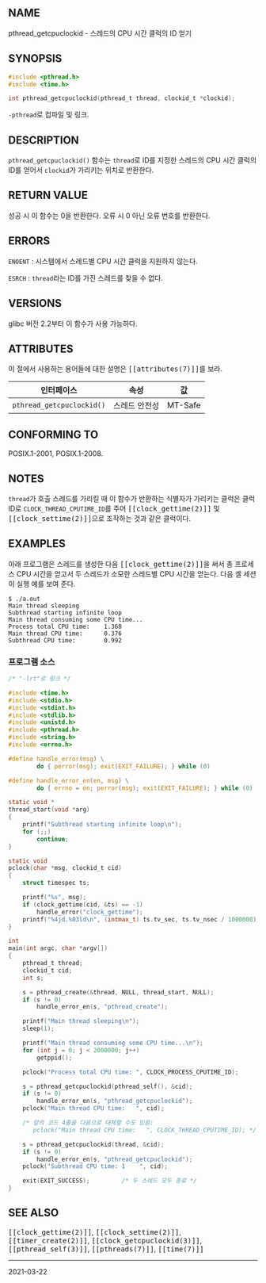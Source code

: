 ## NAME

pthread_getcpuclockid - 스레드의 CPU 시간 클럭의 ID 얻기

## SYNOPSIS

```c
#include <pthread.h>
#include <time.h>

int pthread_getcpuclockid(pthread_t thread, clockid_t *clockid);
```

`-pthread`로 컴파일 및 링크.

## DESCRIPTION

`pthread_getcpuclockid()` 함수는 `thread`로 ID를 지정한 스레드의 CPU 시간 클럭의 ID를 얻어서 `clockid`가 가리키는 위치로 반환한다.

## RETURN VALUE

성공 시 이 함수는 0을 반환한다. 오류 시 0 아닌 오류 번호를 반환한다.

## ERRORS

`ENOENT`
:   시스템에서 스레드별 CPU 시간 클럭을 지원하지 않는다.

`ESRCH`
:   `thread`라는 ID를 가진 스레드를 찾을 수 없다.

## VERSIONS

glibc 버전 2.2부터 이 함수가 사용 가능하다.

## ATTRIBUTES

이 절에서 사용하는 용어들에 대한 설명은 <tt>[[attributes(7)]]</tt>를 보라.

| 인터페이스 | 속성 | 값 |
| --- | --- | --- |
| `pthread_getcpuclockid()` | 스레드 안전성 | MT-Safe |

## CONFORMING TO

POSIX.1-2001, POSIX.1-2008.

## NOTES

`thread`가 호출 스레드를 가리킬 때 이 함수가 반환하는 식별자가 가리키는 클럭은 클럭 ID로 `CLOCK_THREAD_CPUTIME_ID`를 주어 <tt>[[clock_gettime(2)]]</tt> 및 <tt>[[clock_settime(2)]]</tt>으로 조작하는 것과 같은 클럭이다.

## EXAMPLES

아래 프로그램은 스레드를 생성한 다음 <tt>[[clock_gettime(2)]]</tt>을 써서 총 프로세스 CPU 시간을 얻고서 두 스레드가 소모한 스레드별 CPU 시간을 얻는다. 다음 셸 세션이 실행 예를 보여 준다.

```text
$ ./a.out
Main thread sleeping
Subthread starting infinite loop
Main thread consuming some CPU time...
Process total CPU time:    1.368
Main thread CPU time:      0.376
Subthread CPU time:        0.992
```

### 프로그램 소스

```c
/* "-lrt"로 링크 */

#include <time.h>
#include <stdio.h>
#include <stdint.h>
#include <stdlib.h>
#include <unistd.h>
#include <pthread.h>
#include <string.h>
#include <errno.h>

#define handle_error(msg) \
        do { perror(msg); exit(EXIT_FAILURE); } while (0)

#define handle_error_en(en, msg) \
        do { errno = en; perror(msg); exit(EXIT_FAILURE); } while (0)

static void *
thread_start(void *arg)
{
    printf("Subthread starting infinite loop\n");
    for (;;)
        continue;
}

static void
pclock(char *msg, clockid_t cid)
{
    struct timespec ts;

    printf("%s", msg);
    if (clock_gettime(cid, &ts) == -1)
        handle_error("clock_gettime");
    printf("%4jd.%03ld\n", (intmax_t) ts.tv_sec, ts.tv_nsec / 1000000);
}

int
main(int argc, char *argv[])
{
    pthread_t thread;
    clockid_t cid;
    int s;

    s = pthread_create(&thread, NULL, thread_start, NULL);
    if (s != 0)
        handle_error_en(s, "pthread_create");

    printf("Main thread sleeping\n");
    sleep(1);

    printf("Main thread consuming some CPU time...\n");
    for (int j = 0; j < 2000000; j++)
        getppid();

    pclock("Process total CPU time: ", CLOCK_PROCESS_CPUTIME_ID);

    s = pthread_getcpuclockid(pthread_self(), &cid);
    if (s != 0)
        handle_error_en(s, "pthread_getcpuclockid");
    pclock("Main thread CPU time:   ", cid);

    /* 앞의 코드 4줄을 다음으로 대체할 수도 있음:
       pclock("Main thread CPU time:   ", CLOCK_THREAD_CPUTIME_ID); */

    s = pthread_getcpuclockid(thread, &cid);
    if (s != 0)
        handle_error_en(s, "pthread_getcpuclockid");
    pclock("Subthread CPU time: 1    ", cid);

    exit(EXIT_SUCCESS);         /* 두 스레드 모두 종료 */
}
```

## SEE ALSO

<tt>[[clock_gettime(2)]]</tt>, <tt>[[clock_settime(2)]]</tt>, <tt>[[timer_create(2)]]</tt>, <tt>[[clock_getcpuclockid(3)]]</tt>, <tt>[[pthread_self(3)]]</tt>, <tt>[[pthreads(7)]]</tt>, <tt>[[time(7)]]</tt>

----

2021-03-22
